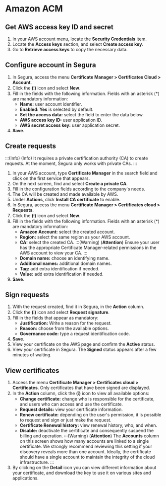 # Amazon ACM

## Get AWS access key ID and secret

1. In your AWS account menu, locate the **Security Credentials** item.  
2. Locate the **Access keys** section, and select **Create access key**.  
3. Go to **Retrieve access keys** to copy the necessary data.

## Configure account in Segura

1. In Segura, access the menu **Certificate Manager > Certificates Cloud > Account**. 
2. Click the **(⁝)** icon and select **New**.  
3. Fill in the fields with the following information. Fields with an asterisk (\*) are mandatory information:  
    - **Name:** user account identifier.  
    - **Enabled: Yes** is selected by default.  
    - **Set the access data:** select the field to enter the data below.  
    - **AWS access key ID:** user application ID.  
    - **AWS secret access key:** user application secret.  
4. **Save**.

## Create requests

:::(Info) (Info)
It requires a private certification authority (CA) to create requests. At the moment, Segura only works with private CAs.
:::

1. In your AWS account, type **Certificate Manager** in the search field and click on the first service that appears.  
2. On the next screen, find and select **Create a private CA**.  
3. Fill in the configuration fields according to the company's needs.  
4. The CA will be created and made available by AWS.  
5. Under **Actions**, click **Install CA certificate** to enable.  
6. In Segura, access the menu **Certificate Manager \> Certificates cloud \> Requests**.  
7. Click the **(⁝)** icon and select **New**.  
8. Fill in the fields with the following information. Fields with an asterisk (\*) are mandatory information:  
    - **Amazon Account:** select the created account.  
    - **Region:** select the same region as your AWS account.  
    - **CA:** select the created CA.
        :::(Warning) (**Attention**)
        Ensure your user has the appropriate Certificate Manager-related permissions in the AWS account to view your CA.
        :::
    - **Domain name:** choose an identifying name.  
    - **Additional names:** additional domain names. 
    - **Tag:** add extra identification if needed. 
    - **Value:** add extra identification if needed.  
9. **Save**.

## Sign requests

1. With the request created, find it in Segura, in the **Action** column.  
2. Click the **(⁝)** icon and select **Request signature**.   
3. Fill in the fields that appear as mandatory:  
    - **Justification:** Write a reason for the request.  
    - **Reason:** choose from the available options.  
    - **Governance code:** type a request identification code.  
4. **Save**.  
5. View your certificate on the AWS page and confirm the **Active** status.  
6. View your certificate in Segura. The **Signed** status appears after a few minutes of waiting.

## View certificates

1. Access the menu **Certificate Manager > Certificates cloud > Certificates**. Only certificates that have been signed are displayed.  
2. In the **Action** column, click the **(⁝)** icon to view all available options:  
    - **Change certificate:** change who is responsible for the certificate, and users who can access and use the certificate.  
    - **Request details:** view your certificate information.  
    - **Renew certificate:** depending on the user's permission, it is possible to request and sign or just make the request.  
    - **Certificate Renewal history:** view renewal history, who, and when.  
    - **Disable:** deactivate the certificate and consequently suspend the billing and operation.
        :::(Warning) (**Attention**)
        The **Accounts** column on this screen shows how many accounts are linked to a single certificate. We strongly recommend reviewing this setting if your discovery reveals more than one account. Ideally, the certificate should have a single account to maintain the integrity of the cloud infrastructure. 
        :::
3. By clicking on the **Detail** icon you can view different information about your certificate, and download the key to use it on various sites and applications.